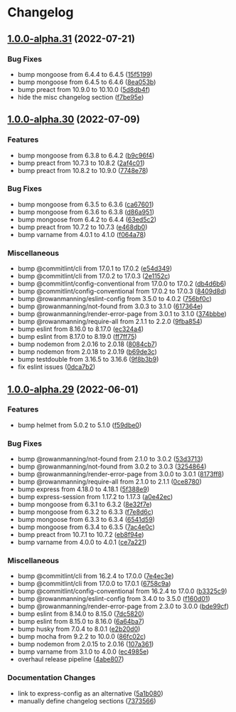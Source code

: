 # Changelog

## [1.0.0-alpha.31](https://github.com/rowanmanning/app/compare/v1.0.0-alpha.30...v1.0.0-alpha.31) (2022-07-21)


### Bug Fixes

* bump mongoose from 6.4.4 to 6.4.5 ([15f5199](https://github.com/rowanmanning/app/commit/15f5199f902c738e46e05455e38e95d9da3f6c99))
* bump mongoose from 6.4.5 to 6.4.6 ([8ea053b](https://github.com/rowanmanning/app/commit/8ea053bffa739d583a44ee01fe0ee0dddfb60b98))
* bump preact from 10.9.0 to 10.10.0 ([5d8db4f](https://github.com/rowanmanning/app/commit/5d8db4f3d8b2eb43feaf37087d1fca5267a9a918))
* hide the misc changelog section ([f7be95e](https://github.com/rowanmanning/app/commit/f7be95ef6a918da50ec01655947b87b05aded3a5))

## [1.0.0-alpha.30](https://github.com/rowanmanning/app/compare/v1.0.0-alpha.29...v1.0.0-alpha.30) (2022-07-09)


### Features

* bump mongoose from 6.3.8 to 6.4.2 ([b9c96f4](https://github.com/rowanmanning/app/commit/b9c96f4d2fbe01850ccb8660ba92a04322e0530b))
* bump preact from 10.7.3 to 10.8.2 ([2af4c01](https://github.com/rowanmanning/app/commit/2af4c01ce85217f3ff21e35558bde24a1232322b))
* bump preact from 10.8.2 to 10.9.0 ([7748e78](https://github.com/rowanmanning/app/commit/7748e788815f9192fb52e09b6694f56999a2fb22))


### Bug Fixes

* bump mongoose from 6.3.5 to 6.3.6 ([ca67601](https://github.com/rowanmanning/app/commit/ca67601a10cc7cab076bfdc14c59b3991e2ccd3d))
* bump mongoose from 6.3.6 to 6.3.8 ([d86a951](https://github.com/rowanmanning/app/commit/d86a9512f3afd8d2a265a4120ccaaf0e399e2528))
* bump mongoose from 6.4.2 to 6.4.4 ([63ed5c2](https://github.com/rowanmanning/app/commit/63ed5c2018294a29bffccba38f63cbc6603f4c35))
* bump preact from 10.7.2 to 10.7.3 ([e468db0](https://github.com/rowanmanning/app/commit/e468db0b016b9e18960b2ff8c681ba7c4e80807e))
* bump varname from 4.0.1 to 4.1.0 ([f064a78](https://github.com/rowanmanning/app/commit/f064a783d0431b19487fe38ce65d1445faa94080))


### Miscellaneous

* bump @commitlint/cli from 17.0.1 to 17.0.2 ([e54d349](https://github.com/rowanmanning/app/commit/e54d349076c2bbfdc39374eb8eb9672e6026bc5a))
* bump @commitlint/cli from 17.0.2 to 17.0.3 ([2e1152c](https://github.com/rowanmanning/app/commit/2e1152c65729b98c15c3b4f15692e0ac2ce6678f))
* bump @commitlint/config-conventional from 17.0.0 to 17.0.2 ([db4d6b6](https://github.com/rowanmanning/app/commit/db4d6b68ee94a29945321087fb3844dc1b79333d))
* bump @commitlint/config-conventional from 17.0.2 to 17.0.3 ([8409d8d](https://github.com/rowanmanning/app/commit/8409d8dcd737f503736fcddc66d820f9cdaf4eab))
* bump @rowanmanning/eslint-config from 3.5.0 to 4.0.2 ([756bf0c](https://github.com/rowanmanning/app/commit/756bf0c4f49eccbb6aedaada41f812a98664f96b))
* bump @rowanmanning/not-found from 3.0.3 to 3.1.0 ([617364e](https://github.com/rowanmanning/app/commit/617364eaf3463b4c5f5ea60f0c5fa5bca297273b))
* bump @rowanmanning/render-error-page from 3.0.1 to 3.1.0 ([374bbbe](https://github.com/rowanmanning/app/commit/374bbbea7730ee8463749837c34058416818e112))
* bump @rowanmanning/require-all from 2.1.1 to 2.2.0 ([9fba854](https://github.com/rowanmanning/app/commit/9fba8549509bffa9c2d4dd2ba939acd03fce7e32))
* bump eslint from 8.16.0 to 8.17.0 ([ec324a4](https://github.com/rowanmanning/app/commit/ec324a45f69fa63bb86066fd1838c14299072ea5))
* bump eslint from 8.17.0 to 8.19.0 ([ff7ff75](https://github.com/rowanmanning/app/commit/ff7ff75a762970f2e07e68d6b1b4c3fceffb12b7))
* bump nodemon from 2.0.16 to 2.0.18 ([8084cb7](https://github.com/rowanmanning/app/commit/8084cb7ab440f49fd1c47ad4a870c32a8d8e66b5))
* bump nodemon from 2.0.18 to 2.0.19 ([b69de3c](https://github.com/rowanmanning/app/commit/b69de3c6369f347bb43d0c051548eb5203e2d420))
* bump testdouble from 3.16.5 to 3.16.6 ([9f8b3b9](https://github.com/rowanmanning/app/commit/9f8b3b97e8fe6c0570219cad48f0e63899e09d16))
* fix eslint issues ([0dca7b2](https://github.com/rowanmanning/app/commit/0dca7b27dd845894b0f0d95bc7ecd39120ab42ba))

## [1.0.0-alpha.29](https://github.com/rowanmanning/app/compare/v1.0.0-alpha.28...v1.0.0-alpha.29) (2022-06-01)


### Features

* bump helmet from 5.0.2 to 5.1.0 ([f59dbe0](https://github.com/rowanmanning/app/commit/f59dbe09d686709c2e044d88aa22f7ea24c13668))


### Bug Fixes

* bump @rowanmanning/not-found from 2.1.0 to 3.0.2 ([53d3713](https://github.com/rowanmanning/app/commit/53d371338bb07b47b573d4c0a46ea6d8825b7db9))
* bump @rowanmanning/not-found from 3.0.2 to 3.0.3 ([3254864](https://github.com/rowanmanning/app/commit/3254864dca3721a60cca5e6a8ba91f44a0f86345))
* bump @rowanmanning/render-error-page from 3.0.0 to 3.0.1 ([8173ff8](https://github.com/rowanmanning/app/commit/8173ff85615e27f7f377378cb6e7bb20bf58e544))
* bump @rowanmanning/require-all from 2.1.0 to 2.1.1 ([0ce8780](https://github.com/rowanmanning/app/commit/0ce8780a40adfd6932478e9f90fc7ad80df371fb))
* bump express from 4.18.0 to 4.18.1 ([5f388e9](https://github.com/rowanmanning/app/commit/5f388e9ad9ddb201695b4674d0859c55a5ffe157))
* bump express-session from 1.17.2 to 1.17.3 ([a0e42ec](https://github.com/rowanmanning/app/commit/a0e42ec5b01d1989780719bc7296be8f7a7b7519))
* bump mongoose from 6.3.1 to 6.3.2 ([8e32f7e](https://github.com/rowanmanning/app/commit/8e32f7ee45cea3e2b97b42d7707432c197d25556))
* bump mongoose from 6.3.2 to 6.3.3 ([f7e8d6c](https://github.com/rowanmanning/app/commit/f7e8d6c36e1121995eaa2ac09b241ee4eac92532))
* bump mongoose from 6.3.3 to 6.3.4 ([6541d59](https://github.com/rowanmanning/app/commit/6541d59f941e1078448585e1b90fec224561c3e4))
* bump mongoose from 6.3.4 to 6.3.5 ([7ac4e0c](https://github.com/rowanmanning/app/commit/7ac4e0cdaddc56826378785938a610b217b8ac89))
* bump preact from 10.7.1 to 10.7.2 ([eb8f94e](https://github.com/rowanmanning/app/commit/eb8f94eb6d3423694402d2eafa2f95f413c1d091))
* bump varname from 4.0.0 to 4.0.1 ([ce7a221](https://github.com/rowanmanning/app/commit/ce7a221cca73a67fada6111a93727996cb0a9bb6))


### Miscellaneous

* bump @commitlint/cli from 16.2.4 to 17.0.0 ([7e4ec3e](https://github.com/rowanmanning/app/commit/7e4ec3e2838799e41a5d0b23c31621b23b433281))
* bump @commitlint/cli from 17.0.0 to 17.0.1 ([6758c9a](https://github.com/rowanmanning/app/commit/6758c9a2f1c54fdef2606925af95402c5e4d96a5))
* bump @commitlint/config-conventional from 16.2.4 to 17.0.0 ([b3325c9](https://github.com/rowanmanning/app/commit/b3325c95421bad338a3560bb1189f36f228ee6e2))
* bump @rowanmanning/eslint-config from 3.4.0 to 3.5.0 ([f160d01](https://github.com/rowanmanning/app/commit/f160d0188e65d7d26c53c1b6abe9c99d1dba5cab))
* bump @rowanmanning/render-error-page from 2.3.0 to 3.0.0 ([bde99cf](https://github.com/rowanmanning/app/commit/bde99cf281a8455fa275778be8752e515061b312))
* bump eslint from 8.14.0 to 8.15.0 ([7dc5820](https://github.com/rowanmanning/app/commit/7dc58201ac28fd71da00de23c8e164dacf03e7db))
* bump eslint from 8.15.0 to 8.16.0 ([6a64ba7](https://github.com/rowanmanning/app/commit/6a64ba700934dc526b9f782ca7c2d0b60bfe0b8d))
* bump husky from 7.0.4 to 8.0.1 ([e2b20d0](https://github.com/rowanmanning/app/commit/e2b20d0e72a8d9c13c475ca8f3574cc412759aa8))
* bump mocha from 9.2.2 to 10.0.0 ([86fc02c](https://github.com/rowanmanning/app/commit/86fc02c2e7c4e362de489f3e3bc3250bec375bc0))
* bump nodemon from 2.0.15 to 2.0.16 ([107a361](https://github.com/rowanmanning/app/commit/107a361af9481c70ac924b3c2b01e9c887a34381))
* bump varname from 3.1.0 to 4.0.0 ([ec4985e](https://github.com/rowanmanning/app/commit/ec4985e44d6b9ea8352ca0fbf6215c6864b8613c))
* overhaul release pipeline ([4abe807](https://github.com/rowanmanning/app/commit/4abe807ee8c94a25a0663722e8ef16afa5211b65))


### Documentation Changes

* link to express-config as an alternative ([5a1b080](https://github.com/rowanmanning/app/commit/5a1b080dc6c121ad278b40ef228f1fab6b810e79))
* manually define changelog sections ([7373566](https://github.com/rowanmanning/app/commit/737356665880038b14b40e7de8370dcca6f14f8a))
